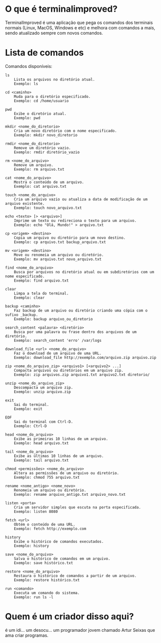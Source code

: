 # O que é terminalimproved?
TerminalImproved é uma aplicação que pega os comandos dos terminais normais (Linux, MacOS, Windows e etc) e melhora com comandos a mais, sendo atualizado sempre com novos comandos.

# Lista de comandos
Comandos disponíveis:

    ls
        Lista os arquivos no diretório atual.
        Exemplo: ls

    cd <caminho>
        Muda para o diretório especificado.
        Exemplo: cd /home/usuario

    pwd
        Exibe o diretório atual.
        Exemplo: pwd

    mkdir <nome_do_diretorio>
        Cria um novo diretório com o nome especificado.
        Exemplo: mkdir novo_diretorio

    rmdir <nome_do_diretorio>
        Remove um diretório vazio.
        Exemplo: rmdir diretório_vazio

    rm <nome_do_arquivo>
        Remove um arquivo.
        Exemplo: rm arquivo.txt

    cat <nome_do_arquivo>
        Mostra o conteúdo de um arquivo.
        Exemplo: cat arquivo.txt

    touch <nome_do_arquivo>
        Cria um arquivo vazio ou atualiza a data de modificação de um arquivo existente.
        Exemplo: touch novo_arquivo.txt

    echo <texto> [> <arquivo>]
        Imprime um texto ou redireciona o texto para um arquivo.
        Exemplo: echo "Olá, Mundo!" > arquivo.txt

    cp <origem> <destino>
        Copia um arquivo ou diretório para um novo destino.
        Exemplo: cp arquivo.txt backup_arquivo.txt

    mv <origem> <destino>
        Move ou renomeia um arquivo ou diretório.
        Exemplo: mv arquivo.txt novo_arquivo.txt

    find <nome_do_arquivo>
        Busca por arquivos no diretório atual ou em subdiretórios com um nome especificado.
        Exemplo: find arquivo.txt

    clear
        Limpa a tela do terminal.
        Exemplo: clear

    backup <caminho>
        Faz backup de um arquivo ou diretório criando uma cópia com o sufixo _backup.
        Exemplo: backup arquivo_ou_diretorio

    search_content <palavra> <diretório>
        Busca por uma palavra ou frase dentro dos arquivos de um diretório.
        Exemplo: search_content 'erro' /var/logs

    download_file <url> <nome_do_arquivo>
        Faz o download de um arquivo de uma URL.
        Exemplo: download_file http://exemplo.com/arquivo.zip arquivo.zip

    zip <nome_do_arquivo_zip> <arquivo1> [<arquivo2> ...]
        Compacta arquivos ou diretórios em um arquivo zip.
        Exemplo: zip arquivos.zip arquivo1.txt arquivo2.txt diretorio/

    unzip <nome_do_arquivo_zip>
        Descompacta um arquivo zip.
        Exemplo: unzip arquivo.zip

    exit
        Sai do terminal.
        Exemplo: exit

    EOF
        Sai do terminal com Ctrl-D.
        Exemplo: Ctrl-D

    head <nome_do_arquivo>
        Exibe as primeiras 10 linhas de um arquivo.
        Exemplo: head arquivo.txt

    tail <nome_do_arquivo>
        Exibe as últimas 10 linhas de um arquivo.
        Exemplo: tail arquivo.txt

    chmod <permissões> <nome_do_arquivo>
        Altera as permissões de um arquivo ou diretório.
        Exemplo: chmod 755 arquivo.txt

    rename <nome_antigo> <nome_novo>
        Renomeia um arquivo ou diretório.
        Exemplo: rename arquivo_antigo.txt arquivo_novo.txt

    listen <porta>
        Cria um servidor simples que escuta na porta especificada.
        Exemplo: listen 8080

    fetch <url>
        Obtém o conteúdo de uma URL.
        Exemplo: fetch http://exemplo.com

    history
        Exibe o histórico de comandos executados.
        Exemplo: history

    save <nome_do_arquivo>
        Salva o histórico de comandos em um arquivo.
        Exemplo: save histórico.txt

    restore <nome_do_arquivo>
        Restaura o histórico de comandos a partir de um arquivo.
        Exemplo: restore histórico.txt

    run <comando>
        Executa um comando do sistema.
        Exemplo: run ls -l

# Quem é um criador disso aqui? 
é um idi... um desocu... um programador jovem chamado Artur Seixas que ama criar programas.
